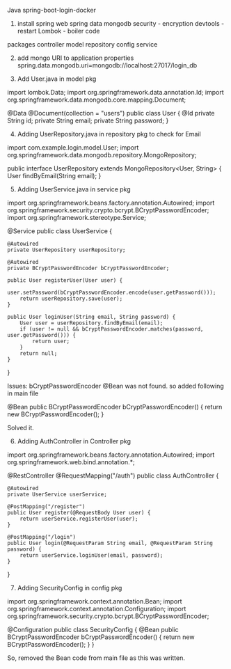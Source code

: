 Java spring-boot-login-docker

1. install
spring web
spring data mongodb
security - encryption
devtools - restart
Lombok - boiler code 

packages
controller
model
repository
config
service

2. add mongo URI to application properties
spring.data.mongodb.uri=mongodb://localhost:27017/login_db

3. Add User.java in model pkg

import lombok.Data;
import org.springframework.data.annotation.Id;
import org.springframework.data.mongodb.core.mapping.Document;

@Data
@Document(collection = "users")
public class User {
    @Id
    private String id;
    private String email;
    private String password;
}

4. Adding UserRepository.java in repository pkg to check for Email

import com.example.login.model.User;
import org.springframework.data.mongodb.repository.MongoRepository;

public interface UserRepository extends MongoRepository<User, String> {
User findByEmail(String email);
}

5. Adding UserService.java in service pkg

import org.springframework.beans.factory.annotation.Autowired;
import org.springframework.security.crypto.bcrypt.BCryptPasswordEncoder;
import org.springframework.stereotype.Service;

@Service
public class UserService {

    @Autowired
    private UserRepository userRepository;

    @Autowired
    private BCryptPasswordEncoder bCryptPasswordEncoder;

    public User registerUser(User user) {
        user.setPassword(bCryptPasswordEncoder.encode(user.getPassword()));
        return userRepository.save(user);
    }

    public User loginUser(String email, String password) {
        User user = userRepository.findByEmail(email);
        if (user != null && bCryptPasswordEncoder.matches(password, user.getPassword())) {
            return user;
        }
        return null;
    }
}

Issues: bCryptPasswordEncoder @Bean was not found. so added following in main file

@Bean
public BCryptPasswordEncoder bCryptPasswordEncoder() {
return new BCryptPasswordEncoder();
}

Solved it.

6. Adding AuthController in Controller pkg

import org.springframework.beans.factory.annotation.Autowired;
import org.springframework.web.bind.annotation.*;

@RestController
@RequestMapping("/auth")
public class AuthController {

    @Autowired
    private UserService userService;

    @PostMapping("/register")
    public User register(@RequestBody User user) {
        return userService.registerUser(user);
    }

    @PostMapping("/login")
    public User login(@RequestParam String email, @RequestParam String password) {
        return userService.loginUser(email, password);
    }
}

7. Adding SecurityConfig in config pkg

import org.springframework.context.annotation.Bean;
import org.springframework.context.annotation.Configuration;
import org.springframework.security.crypto.bcrypt.BCryptPasswordEncoder;

@Configuration
public class SecurityConfig {
@Bean
public BCryptPasswordEncoder bCryptPasswordEncoder() {
return new BCryptPasswordEncoder();
}
}

So, removed the Bean code from main file as this was written.


